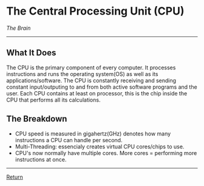 # The Central Processing Unit (CPU)
_The Brain_
***

## What It Does
The CPU is the primary component of every computer. It processes instructions and runs the operating system(OS) as well as its applications/software. The CPU is constantly receiving and sending constant input/outputing to and from both active software programs and the user. Each CPU contains at least on processor, this is the chip inside the CPU that performs all its calculations. 

## The Breakdown 

* CPU speed is measured in gigahertz(GHz) denotes how many instructions a CPU can handle per second.
* Multi-Threading: essencialy creates virtual CPU cores/chips to use.
* CPU's now normally have multiple cores. More cores = performing more instructions at once.

***

[Return](/README.md)
